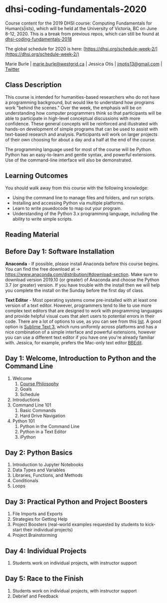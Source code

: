 # dhsi-coding-fundamentals-2020
Course content for the 2019 DHSI course: Computing Fundamentals for Human(s|ists), which will be held at the University of Victoria, BC on June 8-12, 2020.  This is a break from previous repos, which can still be found at [dhsi-coding-fundamentals-2018](https://github.com/ComputeCanada/dhsi-coding-fundamentals-2018)

The global schedule for 2020 is here: [https://dhsi.org/schedule-week-2/](https://dhsi.org/schedule-week-2/)

Marie Burle | marie.burle@westgrid.ca | 
Jessica Otis | jmotis13@gmail.com | [Twitter](https://twitter.com/jotis13)

## Class Description

This course is intended for humanities-based researchers who do not have a programming background, but would like to understand how programs work "behind the scenes." Over the week, the emphasis will be on understanding how computer programmers think so that participants will be able to participate in high-level conceptual discussions with more confidence. These general concepts will be reinforced and illustrated with hands-on development of simple programs that can be used to assist with text-based research and analysis. Participants will work on larger projects of their own choosing for about a day and a half at the end of the course.

The programming language used for most of the course will be Python. Python has an easy-to-learn and gentle syntax, and powerful extensions. Use of the command-line interface will also be demonstrated.

## Learning Outcomes

You should walk away from this course with the following knowledge:
  - Using the command line to manage files and folders, and run scripts.
  - Installing and accessing Python via multiple platforms.
  - Learn to write psuedocode to map out your program.
  - Understanding of the Python 3.x programming language, including the ability to write simple scripts.
  
  ## Reading Material
  
  ## Before Day 1: Software Installation

**Anaconda** - If possible, please install Anaconda before this course begins.  You can find the free download at -> https://www.anaconda.com/distribution/#download-section. Make sure to download version 2019.10 (or greater) of Anaconda and choose the Python 3.7 (or greater) version.  If you have trouble with the install then we will help you complete the install on the Sunday before the first day of class.

**Text Editor** - Most operating systems come pre-installed with at least one version of a text editor. However, programmers tend to like to use more complex text editors that are designed to work with programming languages and provide helpful visual cues that alert users to potential errors in their code. There are a lot of options to use, as you can see from this [list](https://en.wikipedia.org/wiki/List_of_text_editors ). A good option is [Sublime Text 3](https://www.sublimetext.com/3 ), which runs uniformly across platforms and has a nice combination of a simple interface and powerful extensions, however you can use a different text editor if you have one you're already familiar with. Jessica, for example, prefers the Mac-only text editor [BBEdit](https://www.barebones.com/products/bbedit/).
  
  ## Day 1: Welcome, Introduction to Python and the Command Line

1. Welcome
    1. [Course Philosophy](https://github.com/ComputeCanada/dhsi-coding-fundamentals-2018/blob/master/book-chapter/main.md )
    2. Goals
    3. Schedule
2. Introductions
3. Command Line 101
	1. Basic Commands
	2. Hard Drive Navigation
4. Python 101
	1. Python in the Command Line
	2. Python in a Text Editor
	3. iPython
  
  ## Day 2: Python Basics
1. Introduction to Jupyter Notebooks
2. Data Types and Variables
3. Libraries, Functions, and Methods
4. Conditionals
5. Loops
  
  ## Day 3: Practical Python and Project Boosters
1. File Imports and Exports
2. Strategies for Getting Help
3. Project Boosters (real-world examples requested by students to kick-start their individual projects)
4. Project Brainstorming
  
  ## Day 4: Individual Projects
1. Students work on individual projects, with instructor support
  
  ## Day 5: Race to the Finish
1. Students work on individual projects, with instructor support
2. Debrief and Feedback
